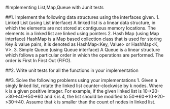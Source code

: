 #Implementing List,Map,Queue with Junit tests

##1. Implement the following data structures using the interfaces given.
    1. Linked List (using List interface)
        A linked list is a linear data structure, in which the elements are not stored 
        at contiguous memory locations. The elements in a linked list are linked using pointers 
    2. Hash Map (using Map interface)
        HashMap is a Map based collection class that is used for storing Key & value pairs, it is denoted as HashMap<Key, Value> or HashMap<K, V>. 
    3. Simple Queue (using Queue interface)
        A Queue is a linear structure which follows a particular order in which the operations are performed. The order is First In First Out (FIFO).

##2. Write unit tests for all the functions in your implementation
 
##3. Solve the following problems using your implementations
    1. Given a singly linked list, rotate the linked list counter-clockwise by k nodes. 
    Where k is a given positive integer. For example, if the given linked list is 10->20->30->40->50->60 and k is 4, 
    the list should be modified to 50->60->10->20->30->40. Assume that k is smaller than the count of nodes in 
    linked list.
    
